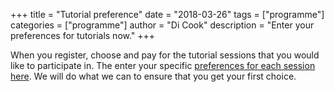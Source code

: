 +++
title = "Tutorial preference"
date = "2018-03-26"
tags = ["programme"]
categories = ["programme"]
author = "Di Cook"
description = "Enter your preferences for tutorials now."
+++

When you register, choose and pay for the tutorial sessions that you would like to participate in. The enter your specific [preferences for each session here](https://goo.gl/forms/D357bikF1uPkOSDl1). We will do what we can to ensure that you get your first choice.
